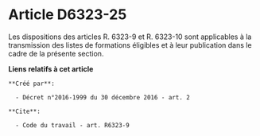 # Article D6323-25

Les dispositions des articles R. 6323-9 et R. 6323-10 sont applicables à la transmission des listes de formations éligibles
et à leur publication dans le cadre de la présente section.

**Liens relatifs à cet article**

	**Créé par**:

	  - Décret n°2016-1999 du 30 décembre 2016 - art. 2

	**Cite**:

	  - Code du travail - art. R6323-9
